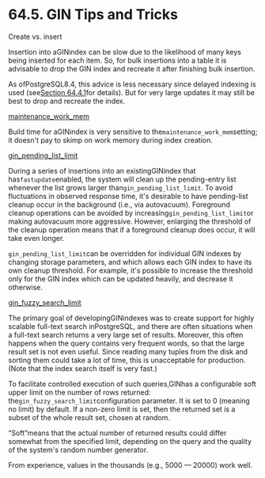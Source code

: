 # 64.5. GIN Tips and Tricks

Create vs. insert

Insertion into aGINindex can be slow due to the likelihood of many keys being inserted for each item. So, for bulk insertions into a table it is advisable to drop the GIN index and recreate it after finishing bulk insertion.

As ofPostgreSQL8.4, this advice is less necessary since delayed indexing is used \(see[Section 64.4.1](https://www.postgresql.org/docs/10/static/gin-implementation.html#GIN-FAST-UPDATE)for details\). But for very large updates it may still be best to drop and recreate the index.

[maintenance\_work\_mem](https://www.postgresql.org/docs/10/static/runtime-config-resource.html#GUC-MAINTENANCE-WORK-MEM)

Build time for aGINindex is very sensitive to the`maintenance_work_mem`setting; it doesn't pay to skimp on work memory during index creation.

[gin\_pending\_list\_limit](https://www.postgresql.org/docs/10/static/runtime-config-client.html#GUC-GIN-PENDING-LIST-LIMIT)

During a series of insertions into an existingGINindex that has`fastupdate`enabled, the system will clean up the pending-entry list whenever the list grows larger than`gin_pending_list_limit`. To avoid fluctuations in observed response time, it's desirable to have pending-list cleanup occur in the background \(i.e., via autovacuum\). Foreground cleanup operations can be avoided by increasing`gin_pending_list_limit`or making autovacuum more aggressive. However, enlarging the threshold of the cleanup operation means that if a foreground cleanup does occur, it will take even longer.

`gin_pending_list_limit`can be overridden for individual GIN indexes by changing storage parameters, and which allows each GIN index to have its own cleanup threshold. For example, it's possible to increase the threshold only for the GIN index which can be updated heavily, and decrease it otherwise.

[gin\_fuzzy\_search\_limit](https://www.postgresql.org/docs/10/static/runtime-config-client.html#GUC-GIN-FUZZY-SEARCH-LIMIT)

The primary goal of developingGINindexes was to create support for highly scalable full-text search inPostgreSQL, and there are often situations when a full-text search returns a very large set of results. Moreover, this often happens when the query contains very frequent words, so that the large result set is not even useful. Since reading many tuples from the disk and sorting them could take a lot of time, this is unacceptable for production. \(Note that the index search itself is very fast.\)

To facilitate controlled execution of such queries,GINhas a configurable soft upper limit on the number of rows returned: the`gin_fuzzy_search_limit`configuration parameter. It is set to 0 \(meaning no limit\) by default. If a non-zero limit is set, then the returned set is a subset of the whole result set, chosen at random.

“Soft”means that the actual number of returned results could differ somewhat from the specified limit, depending on the query and the quality of the system's random number generator.

From experience, values in the thousands \(e.g., 5000 — 20000\) work well.

